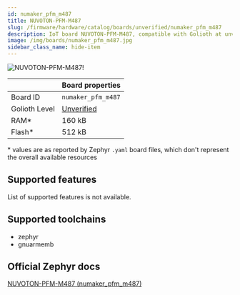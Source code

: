 ```yaml
---
id: numaker_pfm_m487
title: NUVOTON-PFM-M487
slug: /firmware/hardware/catalog/boards/unverified/numaker_pfm_m487
description: IoT board NUVOTON-PFM-M487, compatible with Golioth at unverified level.
image: /img/boards/numaker_pfm_m487.jpg
sidebar_class_name: hide-item
---
```


[//]: # (This is an auto-generated file, do not edit! Changes to it will be lost upon re-generation)

![NUVOTON-PFM-M487!](/img/boards/numaker_pfm_m487.jpg "NUVOTON-PFM-M487")

|                | Board properties     |
| -------------  | -------------------- |
| Board ID       | `numaker_pfm_m487` |
| Golioth Level  | [Unverified](/firmware/hardware#unverified-boards) |
| RAM*           | 160 kB |
| Flash*         | 512 kB |

\* values are as reported by Zephyr `.yaml` board files, which don't represent the overall available resources



## Supported features

List of supported features is not available.

## Supported toolchains

* zephyr
* gnuarmemb

## Official Zephyr docs

[NUVOTON-PFM-M487 (numaker_pfm_m487)](https://docs.zephyrproject.org/latest/boards/nuvoton/numaker_pfm_m487/doc/index.html)

